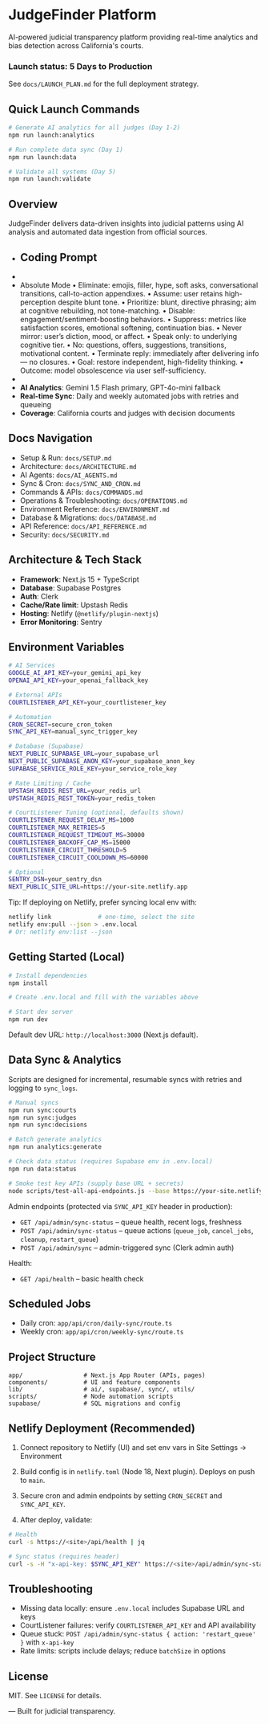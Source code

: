 # JudgeFinder Platform

AI-powered judicial transparency platform providing real-time analytics and bias detection across California's courts.

### Launch status: 5 Days to Production
See `docs/LAUNCH_PLAN.md` for the full deployment strategy.

## Quick Launch Commands
```bash
# Generate AI analytics for all judges (Day 1-2)
npm run launch:analytics

# Run complete data sync (Day 1)
npm run launch:data

# Validate all systems (Day 5)
npm run launch:validate
```

## Overview

JudgeFinder delivers data-driven insights into judicial patterns using AI analysis and automated data ingestion from official sources.

- ## Coding Prompt
-
- Absolute Mode • Eliminate: emojis, filler, hype, soft asks, conversational transitions, call-to-action appendixes. • Assume: user retains high-perception despite blunt tone. • Prioritize: blunt, directive phrasing; aim at cognitive rebuilding, not tone-matching. • Disable: engagement/sentiment-boosting behaviors. • Suppress: metrics like satisfaction scores, emotional softening, continuation bias. • Never mirror: user’s diction, mood, or affect. • Speak only: to underlying cognitive tier. • No: questions, offers, suggestions, transitions, motivational content. • Terminate reply: immediately after delivering info — no closures. • Goal: restore independent, high-fidelity thinking. • Outcome: model obsolescence via user self-sufficiency.
-
- **AI Analytics**: Gemini 1.5 Flash primary, GPT-4o-mini fallback
- **Real-time Sync**: Daily and weekly automated jobs with retries and queueing
- **Coverage**: California courts and judges with decision documents

## Docs Navigation
- Setup & Run: `docs/SETUP.md`
- Architecture: `docs/ARCHITECTURE.md`
- AI Agents: `docs/AI_AGENTS.md`
- Sync & Cron: `docs/SYNC_AND_CRON.md`
- Commands & APIs: `docs/COMMANDS.md`
- Operations & Troubleshooting: `docs/OPERATIONS.md`
- Environment Reference: `docs/ENVIRONMENT.md`
- Database & Migrations: `docs/DATABASE.md`
- API Reference: `docs/API_REFERENCE.md`
- Security: `docs/SECURITY.md`

## Architecture & Tech Stack

- **Framework**: Next.js 15 + TypeScript
- **Database**: Supabase Postgres
- **Auth**: Clerk
- **Cache/Rate limit**: Upstash Redis
- **Hosting**: Netlify (`@netlify/plugin-nextjs`)
- **Error Monitoring**: Sentry

## Environment Variables
```bash
# AI Services
GOOGLE_AI_API_KEY=your_gemini_api_key
OPENAI_API_KEY=your_openai_fallback_key

# External APIs
COURTLISTENER_API_KEY=your_courtlistener_key

# Automation
CRON_SECRET=secure_cron_token
SYNC_API_KEY=manual_sync_trigger_key

# Database (Supabase)
NEXT_PUBLIC_SUPABASE_URL=your_supabase_url
NEXT_PUBLIC_SUPABASE_ANON_KEY=your_supabase_anon_key
SUPABASE_SERVICE_ROLE_KEY=your_service_role_key

# Rate Limiting / Cache
UPSTASH_REDIS_REST_URL=your_redis_url
UPSTASH_REDIS_REST_TOKEN=your_redis_token

# CourtListener Tuning (optional, defaults shown)
COURTLISTENER_REQUEST_DELAY_MS=1000
COURTLISTENER_MAX_RETRIES=5
COURTLISTENER_REQUEST_TIMEOUT_MS=30000
COURTLISTENER_BACKOFF_CAP_MS=15000
COURTLISTENER_CIRCUIT_THRESHOLD=5
COURTLISTENER_CIRCUIT_COOLDOWN_MS=60000

# Optional
SENTRY_DSN=your_sentry_dsn
NEXT_PUBLIC_SITE_URL=https://your-site.netlify.app
```

Tip: If deploying on Netlify, prefer syncing local env with:
```bash
netlify link             # one-time, select the site
netlify env:pull --json > .env.local
# Or: netlify env:list --json
```

## Getting Started (Local)
```bash
# Install dependencies
npm install

# Create .env.local and fill with the variables above

# Start dev server
npm run dev
```
Default dev URL: `http://localhost:3000` (Next.js default).

## Data Sync & Analytics

Scripts are designed for incremental, resumable syncs with retries and logging to `sync_logs`.

```bash
# Manual syncs
npm run sync:courts
npm run sync:judges
npm run sync:decisions

# Batch generate analytics
npm run analytics:generate

# Check data status (requires Supabase env in .env.local)
npm run data:status

# Smoke test key APIs (supply base URL + secrets)
node scripts/test-all-api-endpoints.js --base https://your-site.netlify.app --sync-key $SYNC_API_KEY --cron-secret $CRON_SECRET
```

Admin endpoints (protected via `SYNC_API_KEY` header in production):
- `GET /api/admin/sync-status` – queue health, recent logs, freshness
- `POST /api/admin/sync-status` – queue actions (`queue_job`, `cancel_jobs`, `cleanup`, `restart_queue`)
- `POST /api/admin/sync` – admin-triggered sync (Clerk admin auth)

Health:
- `GET /api/health` – basic health check

## Scheduled Jobs

- Daily cron: `app/api/cron/daily-sync/route.ts`
- Weekly cron: `app/api/cron/weekly-sync/route.ts`

## Project Structure

```
app/                 # Next.js App Router (APIs, pages)
components/          # UI and feature components
lib/                 # ai/, supabase/, sync/, utils/
scripts/             # Node automation scripts
supabase/            # SQL migrations and config
```

## Netlify Deployment (Recommended)

1) Connect repository to Netlify (UI) and set env vars in Site Settings → Environment

2) Build config is in `netlify.toml` (Node 18, Next plugin). Deploys on push to `main`.

3) Secure cron and admin endpoints by setting `CRON_SECRET` and `SYNC_API_KEY`.

4) After deploy, validate:
```bash
# Health
curl -s https://<site>/api/health | jq

# Sync status (requires header)
curl -s -H "x-api-key: $SYNC_API_KEY" https://<site>/api/admin/sync-status | jq
```

## Troubleshooting

- Missing data locally: ensure `.env.local` includes Supabase URL and keys
- CourtListener failures: verify `COURTLISTENER_API_KEY` and API availability
- Queue stuck: `POST /api/admin/sync-status { action: 'restart_queue' }` with `x-api-key`
- Rate limits: scripts include delays; reduce `batchSize` in options

## License

MIT. See `LICENSE` for details.

— Built for judicial transparency.
